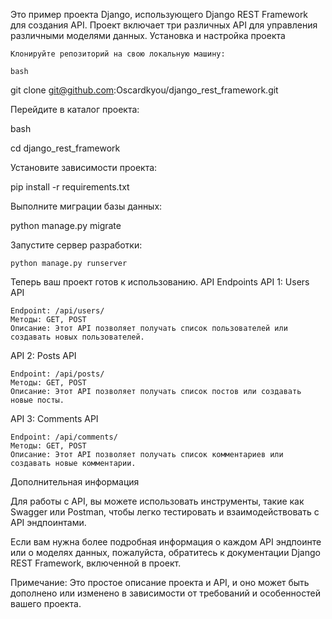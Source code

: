 Это пример проекта Django, использующего Django REST Framework для создания API. Проект включает три различных API для управления различными моделями данных.
Установка и настройка проекта

    Клонируйте репозиторий на свою локальную машину:

    bash

git clone git@github.com:Oscardkyou/django_rest_framework.git

Перейдите в каталог проекта:

bash

cd django_rest_framework

Установите зависимости проекта:

pip install -r requirements.txt

Выполните миграции базы данных:

python manage.py migrate

Запустите сервер разработки:

    python manage.py runserver

Теперь ваш проект готов к использованию.
API Endpoints
API 1: Users API

    Endpoint: /api/users/
    Методы: GET, POST
    Описание: Этот API позволяет получать список пользователей или создавать новых пользователей.

API 2: Posts API

    Endpoint: /api/posts/
    Методы: GET, POST
    Описание: Этот API позволяет получать список постов или создавать новые посты.

API 3: Comments API

    Endpoint: /api/comments/
    Методы: GET, POST
    Описание: Этот API позволяет получать список комментариев или создавать новые комментарии.

Дополнительная информация

Для работы с API, вы можете использовать инструменты, такие как Swagger или Postman, чтобы легко тестировать и взаимодействовать с API эндпоинтами.

Если вам нужна более подробная информация о каждом API эндпоинте или о моделях данных, пожалуйста, обратитесь к документации Django REST Framework, включенной в проект.

Примечание: Это простое описание проекта и API, и оно может быть дополнено или изменено в зависимости от требований и особенностей вашего проекта.
